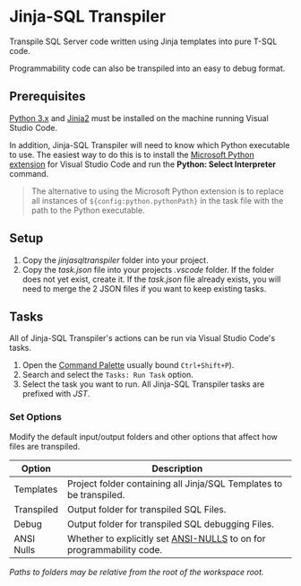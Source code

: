 # Jinja-SQL Transpiler
Transpile SQL Server code written using Jinja templates into pure T-SQL code.

Programmability code can also be transpiled into an easy to debug format.

## Prerequisites
[Python 3.x](https://www.python.org/,3.x) and [Jinja2](https://jinja.palletsprojects.com/) must be installed on the machine running Visual Studio Code.

In addition, Jinja-SQL Transpiler will need to know which Python executable to use. The easiest way to do this is to install the [Microsoft Python extension](https://code.visualstudio.com/docs/languages/python) for Visual Studio Code and run the **Python: Select Interpreter** command.

> The alternative to using the Microsoft Python extension is to replace all instances of `${config:python.pythonPath}` in the task file with the path to the Python executable.

## Setup
1. Copy the *jinjasqltranspiler* folder into your project.
2. Copy the *task.json* file into your projects *.vscode* folder. If the folder does not yet exist, create it. If the *task.json* file already exists, you will need to merge the 2 JSON files if you want to keep existing tasks.

## Tasks
All of Jinja-SQL Transpiler's actions can be run via Visual Studio Code's tasks.

1. Open the [Command Palette](https://code.visualstudio.com/docs/editor/tasks#_typescript-hello-world) usually bound `Ctrl+Shift+P`).
2. Search and select the `Tasks: Run Task` option.
3. Select the task you want to run. All Jinja-SQL Transpiler tasks are prefixed with *JST*.

### Set Options
Modify the default input/output folders and other options that affect how files are transpiled.

| Option | Description |
|--------|-------------|
| Templates | Project folder containing all Jinja/SQL Templates to be transpiled.
| Transpiled | Output folder for transpiled SQL Files.
| Debug | Output folder for transpiled SQL debugging Files.
| ANSI Nulls | Whether to explicitly set [ANSI-NULLS](https://docs.microsoft.com/en-us/sql/t-sql/statements/set-ansi-nulls-transact-sql?view=sql-server-ver15) to on for programmability code.

*Paths to folders may be relative from the root of the workspace root.*